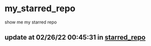 # my_starred_repo
show me my starred repo

update at 02/26/22 00:45:31 in [starred_repo](./index.html)
---

